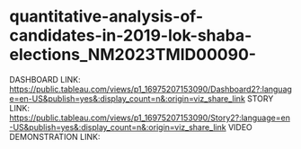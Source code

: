 # quantitative-analysis-of-candidates-in-2019-lok-shaba-elections_NM2023TMID00090-

DASHBOARD LINK: https://public.tableau.com/views/p1_16975207153090/Dashboard2?:language=en-US&publish=yes&:display_count=n&:origin=viz_share_link
STORY LINK:  https://public.tableau.com/views/p1_16975207153090/Story2?:language=en-US&publish=yes&:display_count=n&:origin=viz_share_link
VIDEO DEMONSTRATION LINK:
